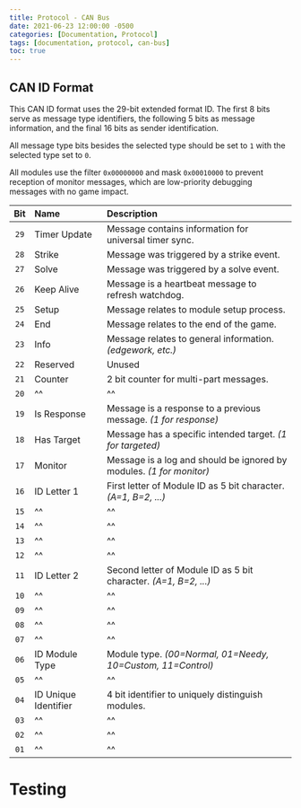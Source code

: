 ```yaml
---
title: Protocol - CAN Bus
date: 2021-06-23 12:00:00 -0500
categories: [Documentation, Protocol]
tags: [documentation, protocol, can-bus]
toc: true
---
```


## CAN ID Format

This CAN ID format uses the 29-bit extended format ID. The first 8 bits serve as message type identifiers, the following 5 bits as message information, and the final 16 bits as sender identification.

All message type bits besides the selected type should be set to `1` with the selected type set to `0`.

All modules use the filter `0x00000000` and mask `0x00010000` to prevent reception of monitor messages, which are low-priority debugging messages with no game impact.

|  Bit  | Name                 | Description                                                          |
| :---: | :------------------- | :------------------------------------------------------------------- |
| `29`  | Timer Update         | Message contains information for universal timer sync.               |
| `28`  | Strike               | Message was triggered by a strike event.                             |
| `27`  | Solve                | Message was triggered by a solve event.                              |
| `26`  | Keep Alive           | Message is a heartbeat message to refresh watchdog.                  |
| `25`  | Setup                | Message relates to module setup process.                             |
| `24`  | End                  | Message relates to the end of the game.                              |
| `23`  | Info                 | Message relates to general information. *(edgework, etc.)*           |
| `22`  | Reserved             | Unused                                                               |
| `21`  | Counter              | 2 bit counter for multi-part messages.                               |
| `20`  | ^^                   | ^^                                                                   |
| `19`  | Is Response          | Message is a response to a previous message. *(1 for response)*      |
| `18`  | Has Target           | Message has a specific intended target. *(1 for targeted)*           |
| `17`  | Monitor              | Message is a log and should be ignored by modules. *(1 for monitor)* |
| `16`  | ID Letter 1          | First letter of Module ID as 5 bit character. *(A=1, B=2, ...)*      |
| `15`  | ^^                   | ^^                                                                   |
| `14`  | ^^                   | ^^                                                                   |
| `13`  | ^^                   | ^^                                                                   |
| `12`  | ^^                   | ^^                                                                   |
| `11`  | ID Letter 2          | Second letter of Module ID as 5 bit character. *(A=1, B=2, ...)*     |
| `10`  | ^^                   | ^^                                                                   |
| `09`  | ^^                   | ^^                                                                   |
| `08`  | ^^                   | ^^                                                                   |
| `07`  | ^^                   | ^^                                                                   |
| `06`  | ID Module Type       | Module type. *(00=Normal, 01=Needy, 10=Custom, 11=Control)*          |
| `05`  | ^^                   | ^^                                                                   |
| `04`  | ID Unique Identifier | 4 bit identifier to uniquely distinguish modules.                    |
| `03`  | ^^                   | ^^                                                                   |
| `02`  | ^^                   | ^^                                                                   |
| `01`  | ^^                   | ^^                                                                   |

# Testing
